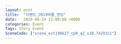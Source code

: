 ```yaml
---
layout: post
title:  "이벤트_2019여름_엔딩"
date:   2020-08-24 22:00:00 +0000
categories: Event
Tags: Story Event
SceneCode: ["scene_evt190627_cp0_q2_s10,7429311"]
---
```

